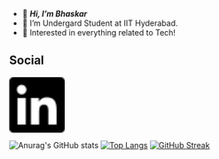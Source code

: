 - 👋 <b><i>Hi, I’m Bhaskar</i></b>
- 👀 I’m Undergard Student at IIT Hyderabad.
- 🌱 Interested in everything related to Tech!


<h2>Social</h2>
<a href="www.inkedin.com/in/bhaskaraa45/" target="blank"><img align="center" src="https://github.com/bhaskaraa45/bhaskaraa45/blob/main/icons/linkedin.svg" height="100" /></a>





![Anurag's GitHub stats](https://github-readme-stats.vercel.app/api?username=bhaskaraa45&count_private=true&show_icons=true&theme=transparent)                                                          [![Top Langs](https://github-readme-stats.vercel.app/api/top-langs/?username=bhaskaraa45)](https://github.com/anuraghazra/github-readme-stats)
[![GitHub Streak](https://github-readme-streak-stats.herokuapp.com?user=bhaskaraa45)](https://git.io/streak-stats)



<!---
bhaskaraa45/bhaskaraa45 is a ✨ special ✨ repository because its `README.md` (this file) appears on your GitHub profile.
You can click the Preview link to take a look at your changes.
--->

